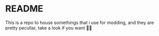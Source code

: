 # README
This is a repo to house somethings that i use for modding, and they are pretty peculiar, take a look if you want 🤷‍♂️
